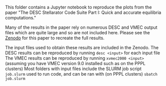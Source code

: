 This folder contains a Jupyter notebook to reproduce the plots from the paper "The DESC Stellarator Code Suite Part I: Quick and accurate equilibria computations." 

Many of the results in the paper rely on numerous DESC and VMEC output files which are quite large and so are not included here. Please see the [Zenodo](https://doi.org/10.5281/zenodo.6539680) for this paper to recreate the full results.

The input files used to obtain these results are included in the Zenodo. 
The DESC results can be reproduced by running `desc <input>` for each input file 
The VMEC results can be reproduced by running `xvmec2000 <input>` (assuming you have VMEC version 9.0 installed such as on the PPPL clusters)
Most folders with input files include the SLURM job script `job.slurm` used to run code, and can be ran with (on PPPL clusters) `sbatch job.slurm` 